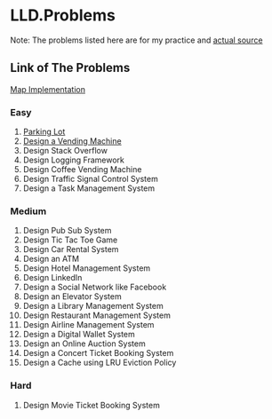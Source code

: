 # LLD.Problems

Note: The problems listed here are for my practice and [actual source](https://github.com/ashishps1/awesome-low-level-design)

## Link of The Problems
[Map Implementation](./LLD.Problems/DataStructures/)

### Easy 
1. [Parking Lot](./LLD.Problems/ParkingLotClasses/)
2. [Design a Vending Machine](./LLD.Problems/VendingMachine/)
3. Design Stack Overflow
4. Design Logging Framework
5. Design Coffee Vending Machine
6. Design Traffic Signal Control System
7. Design a Task Management System

### Medium
1. Design Pub Sub System
2. Design Tic Tac Toe Game
3. Design Car Rental System
4. Design an ATM
5. Design Hotel Management System
6. Design LinkedIn
7. Design a Social Network like Facebook
8. Design an Elevator System
9. Design a Library Management System
10. Design Restaurant Management System
11. Design Airline Management System
12. Design a Digital Wallet System
13. Design an Online Auction System
14. Design a Concert Ticket Booking System
15. Design a Cache using LRU Eviction Policy

### Hard
1. Design Movie Ticket Booking System


